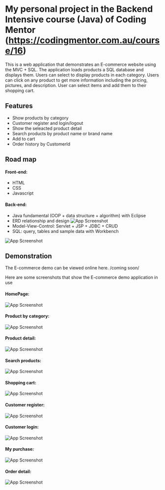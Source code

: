 # My personal project in the Backend Intensive course (Java) of Coding Mentor (https://codingmentor.com.au/course/16)

This is a web application that demonstrates an E-commerce website using the MVC + SQL. The application loads products a SQL database and displays them. Users can select to display products in each category. Users can click on any product to get more information including the pricing, pictures, and description. User can select items and add them to their shopping cart.

## Features

- Show products by category
- Customer register and login/logout
- Show the seleacted product detail
- Search products by product name or brand name
- Add to cart
- Order history by CustomerId

## Road map

#### Front-end: 
- HTML
- CSS
- Javascript

#### Back-end: 
- Java fundamental (OOP + data structure + algorithm) with Eclipse
- ERD relationship and design
![App Screenshot](https://live.staticflickr.com/65535/52586226353_a866d87f8c_b.jpg)
- Model-View-Control: Servlet + JSP + JDBC + CRUD
- SQL: query, tables and sample data with Workbench

![App Screenshot](https://live.staticflickr.com/65535/52585970304_3b63d91f63_m.jpg)

## Demonstration
The E-commerce  demo can be viewed online here. /coming soon/

Here are some screenshots that show the E-commerce demo application in use

#### HomePage:
![App Screenshot](https://live.staticflickr.com/65535/52586171828_f84ff58484_z.jpg)

#### Product by category:
![App Screenshot](https://live.staticflickr.com/65535/52586089475_5d83446fa2_k.jpg)

#### Product detail:
![App Screenshot](https://live.staticflickr.com/65535/52586175950_7d24330223_k.jpg)

#### Search products:
![App Screenshot](https://live.staticflickr.com/65535/52625472739_ac8e4fd981_k.jpg)

#### Shopping cart:
![App Screenshot](https://live.staticflickr.com/65535/52586089500_410a011dc9_k.jpg)

#### Customer register:
![App Screenshot](https://live.staticflickr.com/65535/52585182122_6d1cd01f70_k.jpg)

#### Customer login:
![App Screenshot](https://live.staticflickr.com/65535/52586089415_ea965032f1_k.jpg)

#### My purchase:
![App Screenshot](https://live.staticflickr.com/65535/52623597929_cded077ea5_k.jpg)

#### Order detail:
![App Screenshot](https://live.staticflickr.com/65535/52623826233_8328dc8900_k.jpg)
